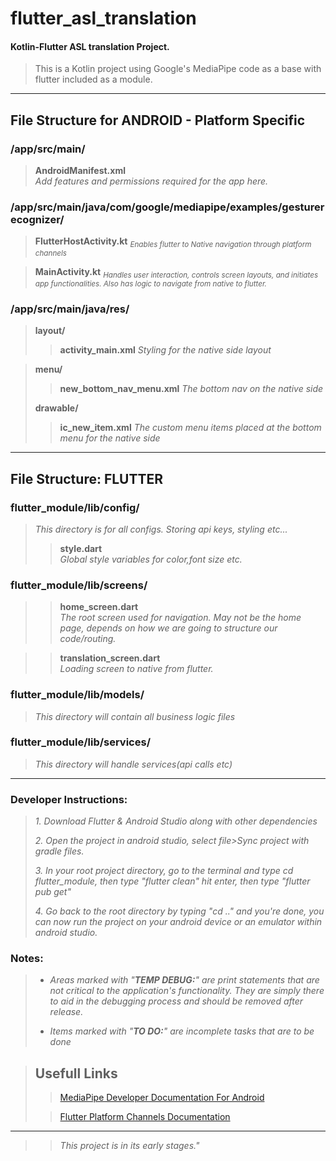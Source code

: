 

  
  
# flutter_asl_translation  
  
#### Kotlin-Flutter ASL translation Project.  
>This is a Kotlin project using Google's MediaPipe code as a base with flutter included as a module.  
 ___
 ## File Structure for ANDROID - Platform Specific  
  
### /app/src/main/  
>**AndroidManifest.xml**  
>_Add features and permissions required for the app here._  
  
### /app/src/main/java/com/google/mediapipe/examples/gesturerecognizer/  
>**FlutterHostActivity.kt** <sub>_Enables flutter to Native navigation through platform channels_</sub>  
  
>**MainActivity.kt** <sub> _Handles user interaction, controls screen layouts, and initiates app functionalities. Also has logic to navigate from native to flutter._</sub>  
  
### /app/src/main/java/res/  
>**layout/** 
>>**activity_main.xml**
>_Styling for the native side layout_

>**menu/** 
>>**new_bottom_nav_menu.xml**
>_The bottom nav on the native side_
>
>**drawable/**  
>>**ic_new_item.xml**
>_The custom menu items placed at the bottom menu for the native side_
  
  
 ___
 ## File Structure:  FLUTTER  
  
### flutter_module/lib/config/  
> _This directory is for all configs. Storing api keys, styling etc..._  
>>**style.dart**  
>_Global style variables for color,font size etc._  
  
### flutter_module/lib/screens/  
>>**home_screen.dart**  
_The root screen used for navigation. May not be the home page, depends on how we are going to structure our code/routing._  
  
>>**translation_screen.dart**  
_Loading screen to native from flutter._  
  
### flutter_module/lib/models/  
>_This directory will contain all business logic files_  
  
  
### flutter_module/lib/services/  
>_This directory will handle services(api calls etc)_  
  
  
 ___
 ### Developer Instructions:
 >_1. Download Flutter & Android Studio along with other dependencies_
 >
 >_2. Open the project in android studio, select file>Sync project with gradle files._
 >
 >_3. In your root project directory, go to the terminal and type cd flutter_module, then type "flutter clean" hit enter, then type "flutter pub get"_
 >
 >_4. Go back to the root directory by typing "cd .." and you're done, you can now run the project on your android device or an emulator within android studio._
 >

 ### Notes:  
>* _Areas marked with "**TEMP DEBUG:**" are print statements that are not critical to the application's functionality. They are simply there to aid in the debugging process and should be removed after release._  
>  
>* _Items marked with "**TO DO:**" are incomplete tasks that are to be done_  

 >## Usefull Links
 >
>>[MediaPipe Developer Documentation For Android](https://developer.android.com/reference/android/view/GestureDetector)
>
>>[Flutter Platform Channels Documentation](https://docs.flutter.dev/platform-integration/platform-channels?tab=type-mappings-kotlin-tab)

___  


> > _This project is in its early stages."_

